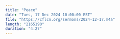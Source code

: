 ```yaml
---
title: "Peace"
date: "Tues, 17 Dec 2024 10:00:00 EST"
file: "https://cflcn.org/sermons/2024-12-17.m4a"
length: "2165190"
duration: "4:27"
---
```

